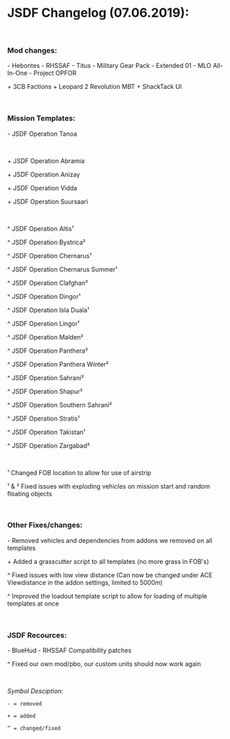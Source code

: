 # JSDF Changelog (07.06.2019):

<br>

### Mod changes:

\- Hebontes
\- RHSSAF
\- Titus
\- Military Gear Pack \- Extended 01
\- MLO All\-In\-One
\- Project OPFOR

\+ 3CB Factions
\+ Leopard 2 Revolution MBT
\+ ShackTack UI

<br>

### Mission Templates: 

\- JSDF Operation Tanoa 

<br>

\+ JSDF Operation Abramia

\+ JSDF Operation Anizay

\+ JSDF Operation Vidda

\+ JSDF Operation Suursaari

<br>

^ JSDF Operation Altis¹

^ JSDF Operation Bystrica²

^ JSDF Operation Chernarus¹

^ JSDF Operation Chernarus Summer¹

^ JSDF Operation Clafghan²

^ JSDF Operation Dingor¹

^ JSDF Operation Isla Duala¹

^ JSDF Operation Lingor¹

^ JSDF Operation Malden²

^ JSDF Operation Panthera²

^ JSDF Operation Panthera Winter²

^ JSDF Operation Sahrani²

^ JSDF Operation Shapur²

^ JSDF Operation Southern Sahrani²

^ JSDF Operation Stratis¹

^ JSDF Operation Takistan¹

^ JSDF Operation Zargabad²

<br>

¹ Changed FOB location to allow for use of airstrip

¹ & ² Fixed issues with exploding vehicles on mission start and random floating objects

<br>

### Other Fixes/changes:

\- Removed vehicles and dependencies from addons we removed on all templates

\+ Added a grasscutter script to all templates (no more grass in FOB's)

^ Fixed issues with low view distance (Can now be changed under ACE Viewdistance in the addon settings, limited to 5000m)

^ Improved the loadout template script to allow for loading of multiple templates at once

<br>

### JSDF Recources:

\- BlueHud
\- RHSSAF Compatibility patches


^ Fixed our own mod/pbo, our custom units should now work again 

<br>

_Symbol Desciption:_

```
- = removed

+ = added

^ = changed/fixed
```
